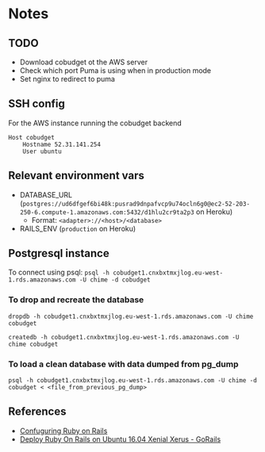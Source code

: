 # Notes

## TODO
* Download cobudget ot the AWS server
* Check which port Puma is using when in production mode
* Set nginx to redirect to puma

## SSH config

For the AWS instance running the cobudget backend

```
Host cobudget
	Hostname 52.31.141.254
	User ubuntu
```

## Relevant environment vars
* DATABASE_URL (`postgres://ud6dfgef6bi48k:pusrad9dnpafvcp9u74ocln6g0@ec2-52-203-250-6.compute-1.amazonaws.com:5432/d1hlu2cr9ta2p3` on Heroku)
	* Format: `<adapter>://<host>/<database>`
* RAILS_ENV (`production` on Heroku)

## Postgresql instance

To connect using psql: `psql -h cobudget1.cnxbxtmxjlog.eu-west-1.rds.amazonaws.com -U chime -d cobudget`

### To drop and recreate the database

`dropdb -h cobudget1.cnxbxtmxjlog.eu-west-1.rds.amazonaws.com -U chime cobudget`

`createdb -h cobudget1.cnxbxtmxjlog.eu-west-1.rds.amazonaws.com -U chime cobudget`

### To load a clean database with data dumped from pg_dump

`psql -h cobudget1.cnxbxtmxjlog.eu-west-1.rds.amazonaws.com -U chime -d cobudget < <file_from_previous_pg_dump>`

## References
* [Confuguring Ruby on Rails](http://guides.rubyonrails.org/configuring.html)
* [Deploy Ruby On Rails on Ubuntu 16.04 Xenial Xerus - GoRails](https://gorails.com/deploy/ubuntu/16.04)

